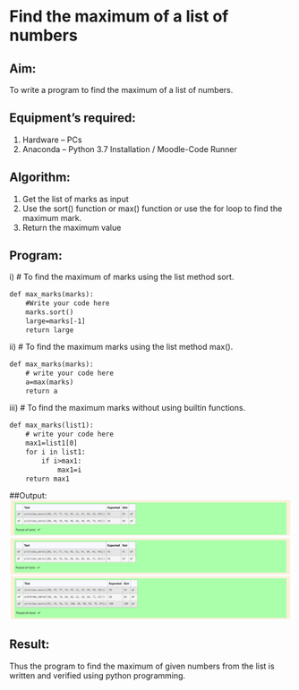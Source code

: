 # Find the maximum of a list of numbers
## Aim:
To write a program to find the maximum of a list of numbers.
## Equipment’s required:
1.	Hardware – PCs
2.	Anaconda – Python 3.7 Installation / Moodle-Code Runner
## Algorithm:
1.	Get the list of marks as input
2.	Use the sort() function or max() function or use the for loop to find the maximum mark.
3.	Return the maximum value
## Program:

i)	# To find the maximum of marks using the list method sort.
```
def max_marks(marks):
    #Write your code here
    marks.sort()
    large=marks[-1]
    return large

```

ii)	# To find the maximum marks using the list method max().
```
def max_marks(marks):
    # write your code here
    a=max(marks)
    return a
```

iii) # To find the maximum marks without using builtin functions.
```
def max_marks(list1):
    # write your code here
    max1=list1[0]
    for i in list1:
        if i>max1:
            max1=i
    return max1
```
##Output: 
![](./g4.png)
![](./g5.png)
![](./g6.png)

## Result:
Thus the program to find the maximum of given numbers from the list is written and verified using python programming.
